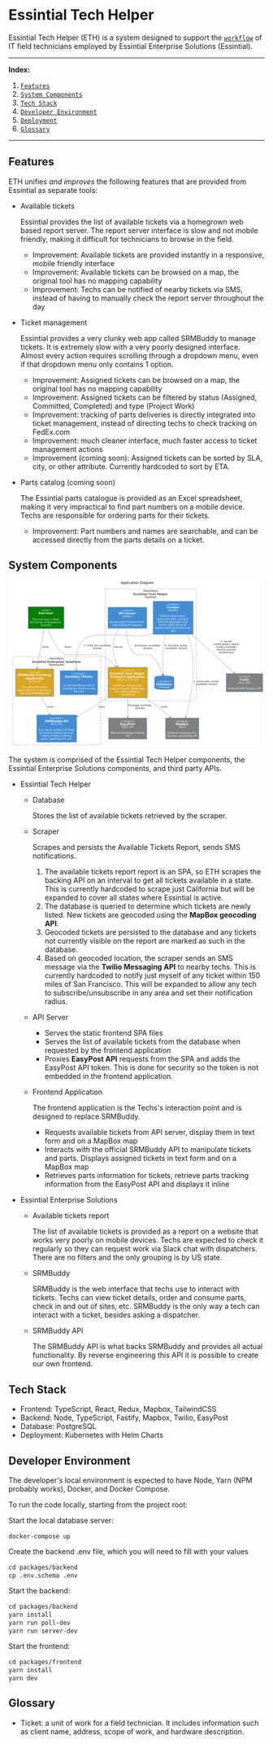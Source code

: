 # Essintial Tech Helper

Essintial Tech Helper (ETH) is a system designed to support the [`workflow`](docs/TechnicianWorkflow.md) of IT field technicians employed by Essintial Enterprise Solutions (Essintial). 

****

**Index:**

1.  [`Features`](#features)
1.  [`System Components`](#system-components)
1.  [`Tech Stack`](#essintial-technology)
1.  [`Developer Environment`](#essintial-technology)
1.  [`Deployment`](#essintial-technology)
1.  [`Glossary`](#glossary)

****

## Features

ETH unifies _and improves_ the following features that are provided from Essintial as separate tools:
- Available tickets
   
   Essintial provides the list of available tickets via a homegrown web based report server. The report server interface is slow and not mobile friendly, making it difficult for technicians to browse in the field.
   
   - Improvement: Available tickets are provided instantly in a responsive, mobile friendly interface 
   - Improvement: Available tickets can be browsed on a map, the original tool has no mapping capability
   - Improvement: Techs can be notified of nearby tickets via SMS, instead of having to manually check the report server throughout the day
- Ticket management

    Essintial provides a very clunky web app called SRMBuddy to manage tickets. It is extremely slow with a very poorly designed interface. Almost every action requires scrolling through a dropdown menu, even if that dropdown menu only contains 1 option. 

   - Improvement: Assigned tickets can be browsed on a map, the original tool has no mapping capability
   - Improvement: Assigned tickets can be filtered by status (Assigned, Committed, Completed) and type (Project Work)
   - Improvement: tracking of parts deliveries is directly integrated into ticket management, instead of directing techs to check tracking on FedEx.com
   - Improvement: much cleaner interface, much faster access to ticket management actions
   - Improvement (coming soon): Assigned tickets can be sorted by SLA, city, or other attribute. Currently hardcoded to sort by ETA.
      
- Parts catalog (coming soon)
   
   The Essintial parts catalogue is provided as an Excel spreadsheet, making it very impractical to find part numbers on a mobile device. Techs are responsible for ordering parts for their tickets.

   - Improvement: Part numbers and names are searchable, and can be accessed directly from the parts details on a ticket. 

## System Components

![System Components Diagram](docs/SystemComponents.png)

The system is comprised of the Essintial Tech Helper components, the Essintial Enterprise Solutions components, and third party APIs. 

- Essintial Tech Helper

  - Database 

     Stores the list of available tickets retrieved by the scraper. 

  - Scraper 

    Scrapes and persists the Available Tickets Report, sends SMS notifications. 
   
       1. The available tickets report report is an SPA, so ETH scrapes the backing API on an interval to get all tickets available in a state. This is currently hardcoded to scrape just California but will be expanded to cover all states where Essintial is active. 
       1. The database is queried to determine which tickets are newly listed. New tickets are geocoded using the **MapBox geocoding API**. 
       1. Geocoded tickets are persisted to the database and any tickets not currently visible on the report are marked as such in the database.  
       1. Based on geocoded location, the scraper sends an SMS message via the **Twilio Messaging API** to nearby techs. This is currently hardcoded to notify just myself of any ticket within 150 miles of San Francisco. This will be expanded to allow any tech to subscribe/unsubscribe in any area and set their notification radius. 

  - API Server 

      - Serves the static frontend SPA files
      - Serves the list of available tickets from the database when requested by the frontend application
      - Proxies **EasyPost API** requests from the SPA and adds the EasyPost API token. This is done for security so the token is not embedded in the frontend application. 

  - Frontend Application 

     The frontend application is the Techs's interaction point and is designed to replace SRMBuddy. 
   
     - Requests available tickets from API server, display them in text form and on a MapBox map
     - Interacts with the official SRMBuddy API to manipulate tickets and parts.  Displays assigned tickets in text form and on a MapBox map
     - Retrieves parts information for tickets, retrieve parts tracking information from the EasyPost API and displays it inline

- Essintial Enterprise Solutions

    - Available tickets report
   
       The list of available tickets is provided as a report on a website that works very poorly on mobile devices. Techs are expected to check it regularly so they can request work via Slack chat with dispatchers. There are no filters and the only grouping is by US state. 
   
    - SRMBuddy
    
       SRMBuddy is the web interface that techs use to interact with tickets. Techs can view ticket details, order and consume parts, check in and out of sites, etc. SRMBuddy is the only way a tech can interact with a ticket, besides asking a dispatcher.
       
    - SRMBuddy API
    
        The SRMBuddy API is what backs SRMBuddy and provides all actual functionality. By reverse engineering this API it is possible to create our own frontend. 


## Tech Stack

- Frontend: TypeScript, React, Redux, Mapbox, TailwindCSS
- Backend: Node, TypeScript, Fastify, Mapbox, Twilio, EasyPost
- Database: PostgreSQL
- Deployment: Kubernetes with Helm Charts

## Developer Environment

The developer's local environment is expected to have Node, Yarn (NPM probably works), Docker, and Docker Compose. 

To run the code locally, starting from the project root:

Start the local database server: 
```
docker-compose up
```

Create the backend .env file, which you will need to fill with your values
```
cd packages/backend
cp .env.schema .env
```

Start the backend:
```
cd packages/backend
yarn install
yarn run poll-dev
yarn run server-dev
```

Start the frontend:
```
cd packages/frontend
yarn install
yarn dev
```

## Glossary

- Ticket: a unit of work for a field technician. It includes information such as client name, address, scope of work, and hardware description. 
